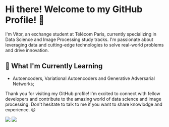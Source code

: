 # Hi there! Welcome to my GitHub Profile! 👋

I'm Vitor, an exchange student at Télécom Paris, currently specializing in Data Science and Image Processing study tracks. I'm passionate about leveraging data and cutting-edge technologies to solve real-world problems and drive innovation. 

## 🌱 What I'm Currently Learning

- Autoencoders, Variational Autoencoders and Generative Adversarial Networks;

Thank you for visiting my GitHub profile! I'm excited to connect with fellow developers and contribute to the amazing world of data science and image processing. Don't hesitate to talk to me if you want to share knowlodge and experience. 😃


<div> 
  <a href = "mailto:vitor.sousa.franca@gmail.com"><img src="https://img.shields.io/badge/-Gmail-%23333?style=for-the-badge&logo=gmail&logoColor=white" target="_blank"></a>  
  <a href="https://www.linkedin.com/in/frvitor/" target="_blank"><img src="https://img.shields.io/badge/-LinkedIn-%230077B5?style=for-the-badge&logo=linkedin&logoColor=white" target="_blank"></a> 
  
</div>


